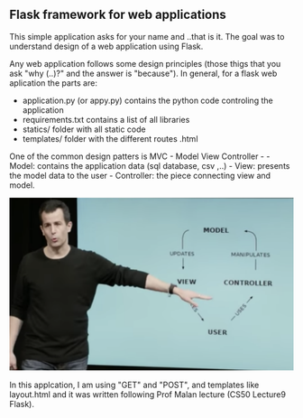 ## Flask framework for web applications

This simple application asks for your name and ..that is it. The goal was to understand design of a web application using Flask. 

Any web application follows some design principles (those thigs that you ask "why (..)?" and the answer is "because"). In general, for a flask web aplication the parts are: 
  - application.py (or appy.py) contains the python code controling the application
  - requirements.txt contains a list of all libraries
  - statics/ folder with all static code 
  - templates/ folder with the different routes .html
  
One of the common design patters is MVC - Model View Controller - 
    - Model: contains the application data (sql database, csv ,..) 
    - View: presents the model data to the user 
    - Controller: the piece connecting view and model. 
    
   
  ![Prof David Malan CS50 Harvard](statics/MVC_DesignPatern.png)
  
  In this applcation, I am using "GET" and "POST", and templates like layout.html and it was written following Prof Malan lecture (CS50 Lecture9 Flask).  
